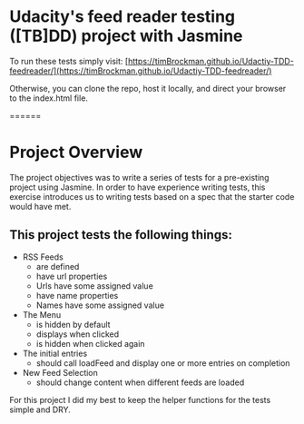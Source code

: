 # Udacity's feed reader testing ([TB]DD) project with Jasmine

To run these tests simply visit: [https://timBrockman.github.io/Udactiy-TDD-feedreader/](https://timBrockman.github.io/Udactiy-TDD-feedreader/)

Otherwise, you can clone the repo, host it locally, and direct your browser to the index.html file.

======

# Project Overview

The project objectives was to write a series of tests for a pre-existing project using Jasmine.
In order to have experience writing tests, this exercise introduces us to writing tests based on a spec that the starter code would have met.

## This project tests the following things:

  - RSS Feeds
    - are defined
    - have url properties
    - Urls have some assigned value
    - have name properties
    - Names have some assigned value
  - The Menu
    - is hidden by default
    - displays when clicked
    - is hidden when clicked again
  - The initial entries
    - should call loadFeed and display one or more entries on completion
  - New Feed Selection
    - should change content when different feeds are loaded

For this project I did my best to keep the helper functions for the tests simple and DRY.
